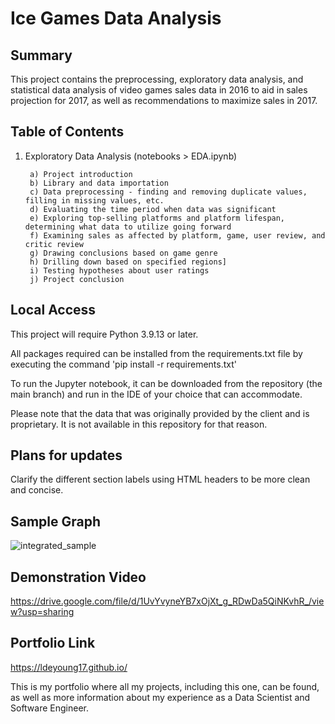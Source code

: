 # Ice Games Data Analysis

<h2>Summary</h2>

This project contains the preprocessing, exploratory data analysis, and statistical data analysis of video games sales data in 2016 to aid in sales projection for 2017, as well as recommendations to maximize sales in 2017.

<h2>Table of Contents</h2>

1. Exploratory Data Analysis (notebooks > EDA.ipynb)
      
        a) Project introduction
        b) Library and data importation
        c) Data preprocessing - finding and removing duplicate values, filling in missing values, etc.
        d) Evaluating the time period when data was significant
        e) Exploring top-selling platforms and platform lifespan, determining what data to utilize going forward
        f) Examining sales as affected by platform, game, user review, and critic review
        g) Drawing conclusions based on game genre
        h) Drilling down based on specified regions]
        i) Testing hypotheses about user ratings
        j) Project conclusion


<h2>Local Access</h2>

This project will require Python 3.9.13 or later.

All packages required can be installed from the requirements.txt file by executing the command 'pip install -r requirements.txt'

To run the Jupyter notebook, it can be downloaded from the repository (the main branch) and run in the IDE of your choice that can accommodate.

Please note that the data that was originally provided by the client and is proprietary. It is not available in this repository for that reason.


<h2>Plans for updates</h2>

Clarify the different section labels using HTML headers to be more clean and concise. 

<h2>Sample Graph</h2>

![integrated_sample](https://github.com/LDeYoung17/ice-games-practicum/assets/70500225/6aa634df-4ab1-4744-a377-6e3fd12a6947)

<h2>Demonstration Video</h2>

https://drive.google.com/file/d/1UvYvyneYB7xOjXt_g_RDwDa5QiNKvhR_/view?usp=sharing

<h2>Portfolio Link</h2>

https://ldeyoung17.github.io/

This is my portfolio where all my projects, including this one, can be found, as well as more information about my experience as a Data Scientist and Software Engineer.
